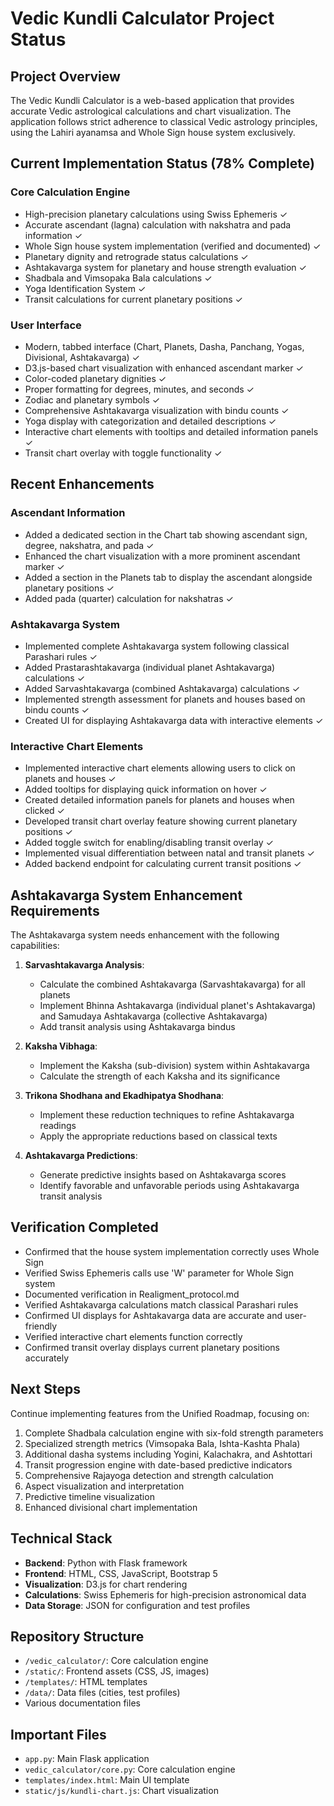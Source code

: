 # Vedic Kundli Calculator Project Status

## Project Overview
The Vedic Kundli Calculator is a web-based application that provides accurate Vedic astrological calculations and chart visualization. The application follows strict adherence to classical Vedic astrology principles, using the Lahiri ayanamsa and Whole Sign house system exclusively.

## Current Implementation Status (78% Complete)

### Core Calculation Engine
- High-precision planetary calculations using Swiss Ephemeris ✓
- Accurate ascendant (lagna) calculation with nakshatra and pada information ✓
- Whole Sign house system implementation (verified and documented) ✓
- Planetary dignity and retrograde status calculations ✓
- Ashtakavarga system for planetary and house strength evaluation ✓
- Shadbala and Vimsopaka Bala calculations ✓
- Yoga Identification System ✓
- Transit calculations for current planetary positions ✓

### User Interface
- Modern, tabbed interface (Chart, Planets, Dasha, Panchang, Yogas, Divisional, Ashtakavarga) ✓
- D3.js-based chart visualization with enhanced ascendant marker ✓
- Color-coded planetary dignities ✓
- Proper formatting for degrees, minutes, and seconds ✓
- Zodiac and planetary symbols ✓
- Comprehensive Ashtakavarga visualization with bindu counts ✓
- Yoga display with categorization and detailed descriptions ✓
- Interactive chart elements with tooltips and detailed information panels ✓
- Transit chart overlay with toggle functionality ✓

## Recent Enhancements

### Ascendant Information
- Added a dedicated section in the Chart tab showing ascendant sign, degree, nakshatra, and pada ✓
- Enhanced the chart visualization with a more prominent ascendant marker ✓
- Added a section in the Planets tab to display the ascendant alongside planetary positions ✓
- Added pada (quarter) calculation for nakshatras ✓

### Ashtakavarga System
- Implemented complete Ashtakavarga system following classical Parashari rules ✓
- Added Prastarashtakavarga (individual planet Ashtakavarga) calculations ✓
- Added Sarvashtakavarga (combined Ashtakavarga) calculations ✓
- Implemented strength assessment for planets and houses based on bindu counts ✓
- Created UI for displaying Ashtakavarga data with interactive elements ✓

### Interactive Chart Elements
- Implemented interactive chart elements allowing users to click on planets and houses ✓
- Added tooltips for displaying quick information on hover ✓
- Created detailed information panels for planets and houses when clicked ✓
- Developed transit chart overlay feature showing current planetary positions ✓
- Added toggle switch for enabling/disabling transit overlay ✓
- Implemented visual differentiation between natal and transit planets ✓
- Added backend endpoint for calculating current transit positions ✓

## Ashtakavarga System Enhancement Requirements

The Ashtakavarga system needs enhancement with the following capabilities:

1. **Sarvashtakavarga Analysis**:
   - Calculate the combined Ashtakavarga (Sarvashtakavarga) for all planets
   - Implement Bhinna Ashtakavarga (individual planet's Ashtakavarga) and Samudaya Ashtakavarga (collective Ashtakavarga)
   - Add transit analysis using Ashtakavarga bindus

2. **Kaksha Vibhaga**:
   - Implement the Kaksha (sub-division) system within Ashtakavarga
   - Calculate the strength of each Kaksha and its significance

3. **Trikona Shodhana and Ekadhipatya Shodhana**:
   - Implement these reduction techniques to refine Ashtakavarga readings
   - Apply the appropriate reductions based on classical texts

4. **Ashtakavarga Predictions**:
   - Generate predictive insights based on Ashtakavarga scores
   - Identify favorable and unfavorable periods using Ashtakavarga transit analysis

## Verification Completed
- Confirmed that the house system implementation correctly uses Whole Sign
- Verified Swiss Ephemeris calls use 'W' parameter for Whole Sign system
- Documented verification in Realigment_protocol.md
- Verified Ashtakavarga calculations match classical Parashari rules
- Confirmed UI displays for Ashtakavarga data are accurate and user-friendly
- Verified interactive chart elements function correctly
- Confirmed transit overlay displays current planetary positions accurately

## Next Steps
Continue implementing features from the Unified Roadmap, focusing on:
1. Complete Shadbala calculation engine with six-fold strength parameters
2. Specialized strength metrics (Vimsopaka Bala, Ishta-Kashta Phala)
3. Additional dasha systems including Yogini, Kalachakra, and Ashtottari
4. Transit progression engine with date-based predictive indicators
5. Comprehensive Rajayoga detection and strength calculation
6. Aspect visualization and interpretation
7. Predictive timeline visualization
8. Enhanced divisional chart implementation

## Technical Stack
- **Backend**: Python with Flask framework
- **Frontend**: HTML, CSS, JavaScript, Bootstrap 5
- **Visualization**: D3.js for chart rendering
- **Calculations**: Swiss Ephemeris for high-precision astronomical data
- **Data Storage**: JSON for configuration and test profiles

## Repository Structure
- `/vedic_calculator/`: Core calculation engine
- `/static/`: Frontend assets (CSS, JS, images)
- `/templates/`: HTML templates
- `/data/`: Data files (cities, test profiles)
- Various documentation files

## Important Files
- `app.py`: Main Flask application
- `vedic_calculator/core.py`: Core calculation engine
- `templates/index.html`: Main UI template
- `static/js/kundli-chart.js`: Chart visualization
